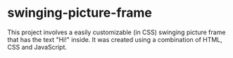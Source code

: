 # swinging-picture-frame

This project involves a easily customizable (in CSS) swinging picture frame that has the text "Hi!" inside. It was created using a combination of HTML, CSS and JavaScript. 
